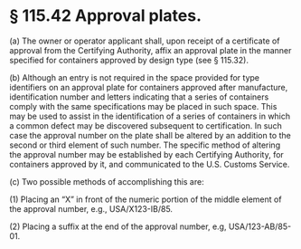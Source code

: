 # § 115.42   Approval plates.

(a) The owner or operator applicant shall, upon receipt of a certificate of approval from the Certifying Authority, affix an approval plate in the manner specified for containers approved by design type (see § 115.32).


(b) Although an entry is not required in the space provided for type identifiers on an approval plate for containers approved after manufacture, identification number and letters indicating that a series of containers comply with the same specifications may be placed in such space. This may be used to assist in the identification of a series of containers in which a common defect may be discovered subsequent to certification. In such case the approval number on the plate shall be altered by an addition to the second or third element of such number. The specific method of altering the approval number may be established by each Certifying Authority, for containers approved by it, and communicated to the U.S. Customs Service.


(c) Two possible methods of accomplishing this are:


(1) Placing an “X” in front of the numeric portion of the middle element of the approval number, e.g., USA/X123-IB/85.


(2) Placing a suffix at the end of the approval number, e.g, USA/123-AB/85-01.




